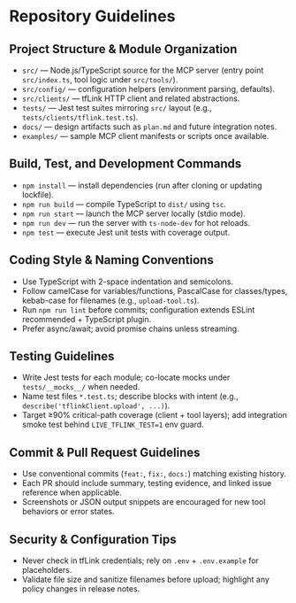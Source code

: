 # Repository Guidelines

## Project Structure & Module Organization
- `src/` — Node.js/TypeScript source for the MCP server (entry point `src/index.ts`, tool logic under `src/tools/`).
- `src/config/` — configuration helpers (environment parsing, defaults).
- `src/clients/` — tfLink HTTP client and related abstractions.
- `tests/` — Jest test suites mirroring `src/` layout (e.g., `tests/clients/tflink.test.ts`).
- `docs/` — design artifacts such as `plan.md` and future integration notes.
- `examples/` — sample MCP client manifests or scripts once available.

## Build, Test, and Development Commands
- `npm install` — install dependencies (run after cloning or updating lockfile).
- `npm run build` — compile TypeScript to `dist/` using `tsc`.
- `npm run start` — launch the MCP server locally (stdio mode).
- `npm run dev` — run the server with `ts-node-dev` for hot reloads.
- `npm test` — execute Jest unit tests with coverage output.

## Coding Style & Naming Conventions
- Use TypeScript with 2-space indentation and semicolons.
- Follow camelCase for variables/functions, PascalCase for classes/types, kebab-case for filenames (e.g., `upload-tool.ts`).
- Run `npm run lint` before commits; configuration extends ESLint recommended + TypeScript plugin.
- Prefer async/await; avoid promise chains unless streaming.

## Testing Guidelines
- Write Jest tests for each module; co-locate mocks under `tests/__mocks__/` when needed.
- Name test files `*.test.ts`; describe blocks with intent (e.g., `describe('tflinkClient.upload', ...)`).
- Target ≥90% critical-path coverage (client + tool layers); add integration smoke test behind `LIVE_TFLINK_TEST=1` env guard.

## Commit & Pull Request Guidelines
- Use conventional commits (`feat:`, `fix:`, `docs:`) matching existing history.
- Each PR should include summary, testing evidence, and linked issue reference when applicable.
- Screenshots or JSON output snippets are encouraged for new tool behaviors or error states.

## Security & Configuration Tips
- Never check in tfLink credentials; rely on `.env` + `.env.example` for placeholders.
- Validate file size and sanitize filenames before upload; highlight any policy changes in release notes.
